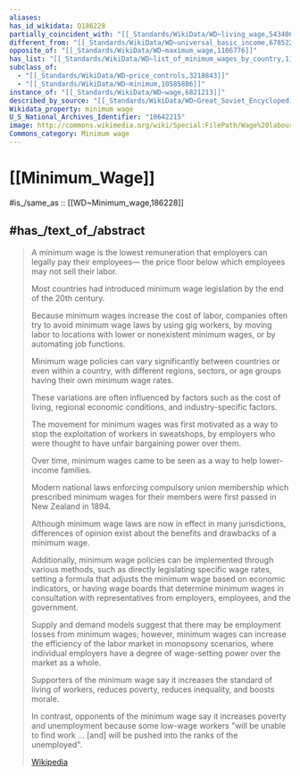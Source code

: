 ```yaml
---
aliases:
has_id_wikidata: Q186228
partially_coincident_with: "[[_Standards/WikiData/WD~living_wage,543406]]"
different_from: "[[_Standards/WikiData/WD~universal_basic_income,678522]]"
opposite_of: "[[_Standards/WikiData/WD~maximum_wage,1106776]]"
has_list: "[[_Standards/WikiData/WD~list_of_minimum_wages_by_country,1153034]]"
subclass_of:
  - "[[_Standards/WikiData/WD~price_controls,3218843]]"
  - "[[_Standards/WikiData/WD~minimum,10585806]]"
instance_of: "[[_Standards/WikiData/WD~wage,6821213]]"
described_by_source: "[[_Standards/WikiData/WD~Great_Soviet_Encyclopedia_(1926_1947),20078554]]"
Wikidata_property: minimum wage
U_S_National_Archives_Identifier: "10642215"
image: http://commons.wikimedia.org/wiki/Special:FilePath/Wage%20labour%202.svg
Commons_category: Minimum wage
---
```


# [[Minimum_Wage]] 

#is_/same_as :: [[WD~Minimum_wage,186228]] 

## #has_/text_of_/abstract 

> A minimum wage is the lowest remuneration 
> that employers can legally pay their employees—
> the price floor below which employees may not sell their labor. 
> 
> Most countries had introduced minimum wage legislation 
> by the end of the 20th century. 
> 
> Because minimum wages increase the cost of labor, 
> companies often try to avoid minimum wage laws by using gig workers, 
> by moving labor to locations with lower or nonexistent minimum wages, 
> or by automating job functions. 
> 
> Minimum wage policies can vary significantly between countries 
> or even within a country, with different regions, sectors, 
> or age groups having their own minimum wage rates. 
> 
> These variations are often influenced by factors such as the cost of living, 
> regional economic conditions, and industry-specific factors.
>
> The movement for minimum wages was first motivated 
> as a way to stop the exploitation of workers in sweatshops, 
> by employers who were thought to have unfair bargaining power over them. 
> 
> Over time, minimum wages came to be seen as a way to help lower-income families. 
> 
> Modern national laws enforcing compulsory union membership 
> which prescribed minimum wages for their members were first passed in New Zealand in 1894. 
> 
> Although minimum wage laws are now in effect in many jurisdictions, 
> differences of opinion exist about the benefits and drawbacks of a minimum wage. 
> 
> Additionally, minimum wage policies can be implemented through various methods, 
> such as directly legislating specific wage rates, 
> setting a formula that adjusts the minimum wage based on economic indicators, 
> or having wage boards that determine minimum wages 
> in consultation with representatives from employers, employees, and the government.
>
> Supply and demand models 
> suggest that there may be employment losses from minimum wages; 
> however, minimum wages can increase the efficiency of the labor market 
> in monopsony scenarios, where individual employers 
> have a degree of wage-setting power over the market as a whole. 
> 
> Supporters of the minimum wage say it increases the standard of living of workers, 
> reduces poverty, reduces inequality, and boosts morale. 
> 
> In contrast, opponents of the minimum wage say it increases poverty 
> and unemployment because some low-wage workers "will be unable to find work ... [and] will be pushed into the ranks of the unemployed".
>
> [Wikipedia](https://en.wikipedia.org/wiki/Minimum%20wage) 

